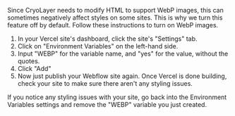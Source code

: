 Since CryoLayer needs to modify HTML to support WebP images, this can sometimes negatively affect styles on some sites. This is why we turn this feature off by default. Follow these instructions to turn on WebP images.

1. In your Vercel site's dashboard, click the site's "Settings" tab.
1. Click on "Environment Variables" on the left-hand side.
1. Input "WEBP" for the variable name, and "yes" for the value, without the quotes.
1. Click "Add"
1. Now just publish your Webflow site again. Once Vercel is done building, check your site to make sure there aren't any styling issues.

If you notice any styling issues with your site, go back into the Environment Variables settings and remove the "WEBP" variable you just created.